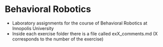 # Behavioral Robotics
- Laboratory assignments for the course of Behavioral Robotics at Innopolis University
- Inside each exercise folder there is a file called exX_comments.md (X corresponds to the number of the exercise)
